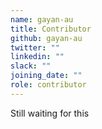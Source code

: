```yaml
---
name: gayan-au
title: Contributor
github: gayan-au
twitter: ""
linkedin: ""
slack: ""
joining_date: ""
role: contributor
---
```


Still waiting for this
